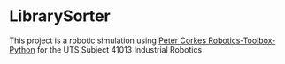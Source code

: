 # LibrarySorter

This project is a robotic simulation using [Peter Corkes Robotics-Toolbox-Python](https://github.com/petercorke/robotics-toolbox-python) for the UTS Subject 41013 Industrial Robotics
